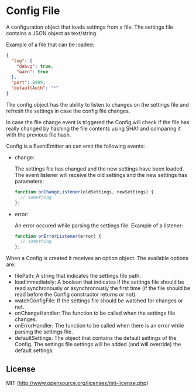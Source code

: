 # Config File

A configuration object that loads settings from a file.
The settings file contains a JSON object as text/string.

Example of a file that can be loaded:
```json
{
  "log": {
    "debug": true,
    "warn": true
  },
  "port": 8999,
  "defaultAuth": "*"
} 
```

The config object has the ability to listen to changes on the settings file and refresh the settings in case the config file changes.

In case the file change event is triggered the Config will check if the file has really changed by hashing the file contents using SHA1 and comparing it with the previous file hash.

Config is a EventEmitter an can emit the following events:
* change: 

  The settings file has changed and the new settings have been loaded. 
  The event listener will receive the old settings and the new settings has parameters:
  ``` javascript
  function onChangeListener(oldSettings, newSettings) {
    // something
  };
  ```
  
* error:
 
  An error occured while parsing the settings file.
  Example of a listener:
  ``` javascript
  function onErrorListener(error) {
    // something
  };
  ```
					
When a Config is created it receives an option object. The available options are:
* filePath: A string that indicates the settings file path. 
* loadImmediately: A boolean that indicates if the settings file should be read synchronously or asynchronously the first time (if the file should be read before the Config constructor returns or not). 
* watchConfigFile: If the settings file should be watched for changes or not. 
* onChangeHandler: The function to be called when the settings file changes. 
* onErrorHandler: The function to be called when there is an error while parsing the settings file.
* defaultSettings: The object that contains the default settings of the Config. The settings file settings will be added (and will override) the default settings.
  
## License

MIT (http://www.opensource.org/licenses/mit-license.php)
